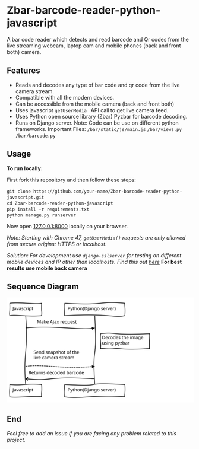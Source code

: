 # Zbar-barcode-reader-python-javascript
A bar code reader which detects and read barcode and Qr codes from the live streaming webcam, laptop cam and mobile phones (back and front both) camera.

Features
-------

- Reads and decodes any type of bar code and qr code from the live camera stream.
- Compatible with all the modern devices.
- Can be accessible from the mobile camera (back and front both)
- Uses javascript `getUserMedia ` API call to get live camera feed.
- Uses Python open source library (Zbar) Pyzbar for barcode decoding.
- Runs on Django server.
Note: Code can be use on different python frameworks.
Important Files: `/bar/static/js/main.js` `/bar/views.py` `/bar/barcode.py`

Usage
-------

**To run locally:**

First fork this repository and then follow these steps:
```
git clone https://github.com/your-name/Zbar-barcode-reader-python-javascript.git
cd Zbar-barcode-reader-python-javascript
pip install -r requirements.txt
python manage.py runserver
```
Now open [127.0.0.1:8000](127.0.0.1:8000 "127.0.0.1:8000") locally on your browser.


*Note: Starting with Chrome 47, `getUserMedia()` requests are only allowed from secure origins: HTTPS or localhost.*

*Solution: For development use `django-sslserver` for testing on different mobile devices and IP other than localhosts. Find this out [here](https://github.com/teddziuba/django-sslserver "here")*
**For best results use mobile back camera**


Sequence Diagram
------------- 

![Sequence](./brief.svg)



End
----
*Feel free to add an issue if you are facing any problem related to this project.*
